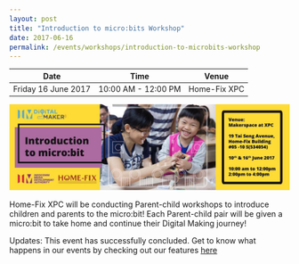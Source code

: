 ```yaml
---
layout: post
title: "Introduction to micro:bits Workshop"
date: 2017-06-16
permalink: /events/workshops/introduction-to-microbits-workshop
---
```


| Date | Time | Venue |
|--------|---|---|
| Friday 16 June 2017 | 10:00 AM - 12:00 PM |   Home-Fix XPC |

![hi](/images/events/workshops-and-exhibitions/Intro-to-microbit-workshop-Homefix-Banner.jpg)

Home-Fix XPC will be conducting Parent-child workshops to introduce children and parents to the micro:bit! Each Parent-child pair will be given a micro:bit to take home and continue their Digital Making journey!

Updates: This event has successfully concluded. Get to know what happens in our events by checking out our features <a href="" target="_blank">here</a>

